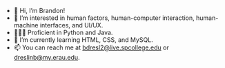 - 👋 Hi, I’m Brandon!
- 👀 I’m interested in human factors, human-computer interaction, human-machine interfaces, and UI/UX.
- 👨🏽‍💻 Proficient in Python and Java.
- 🌱 I’m currently learning HTML, CSS, and MySQL.
- 📫 You can reach me at bdresl2@live.spcollege.edu or dreslinb@my.erau.edu.

<!---
bdreslin02/bdreslin02 is a ✨ special ✨ repository because its `README.md` (this file) appears on your GitHub profile.
You can click the Preview link to take a look at your changes.
--->
